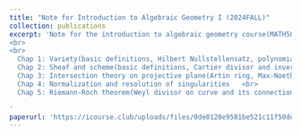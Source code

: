 ```yaml
---
title: "Note for Introduction to Algebraic Geometry I (2024FALL)"
collection: publications
excerpt: 'Note for the introduction to algebraic geometry course(MATH5016P.01). The lecturer is [**Prof. Zhanglei**](http://staff.ustc.edu.cn/~zhlei18/) <br>
<br>
<br>
  Chap 1: Variety(basic definitions, Hilbert Nullstellensatz, polynomial map and coordinate ring, normal function, function field, rational/birational/dominant map, dimension and smoothness)   <br>
  Chap 2: Sheaf and scheme(basic definitions, Cartier divisor and invertible sheaf, getting used to the language and notation)  <br>
  Chap 3: Intersection theory on projective plane(Artin ring, Max-Noether theorem, intersection number and its calculation, Bezout theorem)  <br>
  Chap 4: Normalization and resolution of singularities   <br>
  Chap 5: Riemann-Roch theorem(Weyl divisor on curve and its connection with Cartier divisor, linear system, differential and canoncial divisor, proof of R-R theorem)

'
paperurl: 'https://icourse.club/uploads/files/0de0128e9581be521c11f50dec5d54b706ede61e.pdf'
---
```


